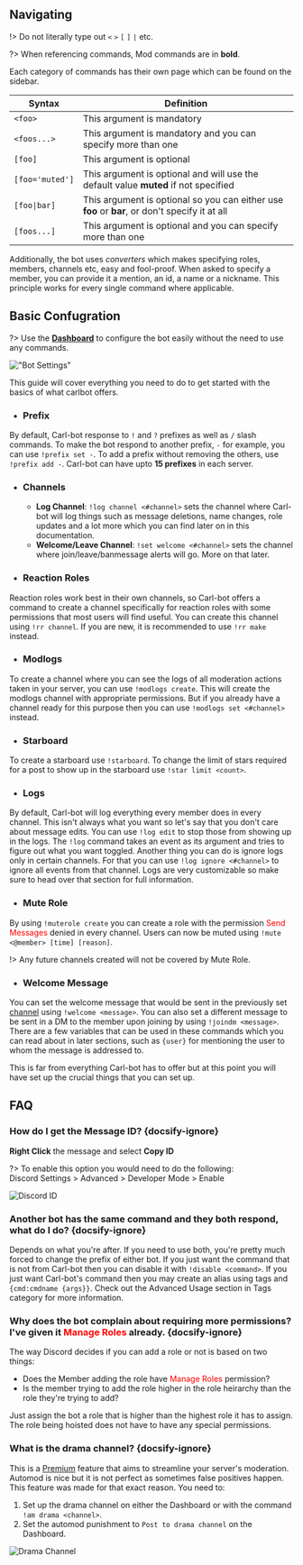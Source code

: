 ## Navigating
!> Do not literally type out `<` `>` `[` `]` `|` etc.

?> When referencing commands, Mod commands are in **bold**.

Each category of commands has their own page which can be found on the sidebar.

| Syntax            | Definition                                                                                        |
| ----------------- | ------------------------------------------------------------------------------------------------- |
| `<foo>`           | This argument is mandatory                                                                        |
| `<foos...>`       | This argument is mandatory and you can specify more than one                                      |
| `[foo]`           | This argument is optional                                                                         |
| `[foo='muted']`   | This argument is optional and will use the default value **muted** if not specified               |
| `[foo\|bar]`      | This argument is optional so you can either use **foo** or **bar**, or don't specify it at all    |
| `[foos...]`       | This argument is optional and you can specify more than one                                       |

Additionally, the bot uses *converters* which makes specifying roles, members, channels etc, easy and fool-proof. When asked to specify a member, you can provide it a mention, an id, a name or a nickname. This principle works for every single command where applicable.


## Basic Confugration
?> Use the **[Dashboard](https://carl.gg)** to configure the bot easily without the need to use any commands.

!["Bot Settings"](_images/bot_settings.png ':size=75%')

This guide will cover everything you need to do to get started with the basics of what carlbot offers.


+ ### Prefix
By default, Carl-bot response to `!` and `?` prefixes as well as `/` slash commands. To make the bot respond to another prefix, `-` for example, you can use `!prefix set -`.
To add a prefix without removing the others, use `!prefix add -`. Carl-bot can have upto **15 prefixes** in each server.


+ ### Channels
    - **Log Channel**: `!log channel <#channel>` sets the channel where Carl-bot will log things such as message deletions, name changes, role updates and a lot more which you can find later on in this documentation.
    - **Welcome/Leave Channel**: `!set welcome <#channel>` sets the channel where join/leave/banmessage alerts will go. More on that later.


+ ### Reaction Roles
Reaction roles work best in their own channels, so Carl-bot offers a command to create a channel specifically for reaction roles with some permissions that most users will find useful. You can create this channel using `!rr channel`. If you are new, it is recommended to use `!rr make` instead.


+ ### Modlogs
To create a channel where you can see the logs of all moderation actions taken in your server, you can use `!modlogs create`. This will create the modlogs channel with appropriate permissions. But if you already have a channel ready for this purpose then you can use `!modlogs set <#channel>` instead.


+ ### Starboard
To create a starboard use `!starboard`. To change the limit of stars required for a post to show up in the starboard use `!star limit <count>`.


+ ### Logs
By default, Carl-bot will log everything every member does in every channel. This isn't always what you want so let's say that you don't care about message edits. You can use `!log edit` to stop those from showing up in the logs.
The `!log` command takes an event as its argument and tries to figure out what you want toggled. Another thing you can do is ignore logs only in certain channels. For that you can use `!log ignore <#channel>` to ignore all events from that channel. Logs are very customizable so make sure to head over that section for full information.


+ ### Mute Role
By using `!muterole create` you can create a role with the permission <span style="color: red;">Send Messages</span> denied in every channel. Users can now be muted using `!mute <@member> [time] [reason]`.

!> Any future channels created will not be covered by Mute Role.


+ ### Welcome Message
You can set the welcome message that would be sent in the previously set [channel](#channels) using `!welcome <message>`. You can also set a different message to be sent in a DM to the member upon joining by using `!joindm <message>`. There are a few variables that can be used in these commands which you can read about in later sections, such as `{user}` for mentioning the user to whom the message is addressed to.


This is far from everything Carl-bot has to offer but at this point you will have set up the crucial things that you can set up.


## FAQ

### How do I get the Message ID? {docsify-ignore}
**Right Click** the message and select **Copy ID**

?> To enable this option you would need to do the following:<br>
Discord Settings > Advanced > Developer Mode > Enable

![Discord ID](_images/faq_discordid.png ':size=75%')


### Another bot has the same command and they both respond, what do I do? {docsify-ignore}
Depends on what you're after. If you need to use both, you're pretty much forced to change the prefix of either bot. If you just want the command that is not from Carl-bot then you can disable it with `!disable <command>`. If you just want Carl-bot's command then you may create an alias using tags and `{cmd:cmdname {args}}`. Check out the Advanced Usage section in Tags category for more information.


### Why does the bot complain about requiring more permissions? I've given it <span style="color: red;">Manage Roles</span> already. {docsify-ignore}
The way Discord decides if you can add a role or not is based on two things:
* Does the Member adding the role have <span style="color: red;">Manage Roles</span> permission?
* Is the member trying to add the role higher in the role heirarchy than the role they're trying to add?

Just assign the bot a role that is higher than the highest role it has to assign. The role being hoisted does not have to have any special permissions.


### What is the drama channel? {docsify-ignore}
This is a [Premium](https://www.patreon.com/carlbot) feature that aims to streamline your server's moderation. Automod is nice but it is not perfect as sometimes false positives happen. This feature was made for that exact reason. You need to:
1. Set up the drama channel on either the Dashboard or with the command `!am drama <channel>`.
2. Set the automod punishment to `Post to drama channel` on the Dashboard.

![Drama Channel](_images/faq_drama.png ':size=75%')
